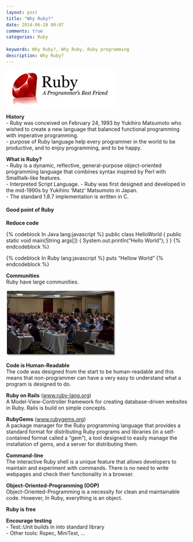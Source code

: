 ```yaml
---
layout: post
title: "Why Ruby?"
date: 2014-06-28 00:07
comments: true
categories: Ruby

keywords: Why Ruby?, Why Ruby, Ruby programming
description: Why Ruby?
---
```


<p>
  <img src="/images/logo_ruby.png" />
</p>

<p>
  <strong>History</strong><br/>
  - Ruby was conceived on February 24, 1993 by Yukihiro Matsumoto who wished to create a new language that balanced functional programming with imperative programming.<br/>
  - purpose of Ruby language help every programmer in the world to be productive, and to enjoy programming, and to be happy.
</p>

<p>
  <strong>What is Ruby?</strong><br/>
  - Ruby is a dynamic, reflective, general-purpose object-oriented programming language that combines syntax inspired by Perl with Smalltalk-like features.<br/>
  - Interpreted Script Language.
  - Ruby was first designed and developed in the mid-1990s by Yukihiro 'Matz' Matsumoto in Japan.<br/>
  - The standard 1.8.7 implementation is written in C.
</p>

<h4>Good point of Ruby</h4>

<p>
  <strong>Reduce code</strong>
</p>

{% codeblock In Java lang:javascript %}
public class HelloWorld {
  public static void main(String args[]) {
    System.out.println(“Hello World”);
  }
}
{% endcodeblock %}

{% codeblock In Ruby lang:javascript %}
puts “Hellow World”
{% endcodeblock %}

<p>
  <strong>Communities</strong><br/>
  Ruby have large communities.
</p>

<p>
  <img src="/images/ruby_communities.png" />
</p>

<p>
  <strong>Code is Human-Readable</strong><br/>
  The code was designed from the start to be human-readable and this means that non-programmer can have a very easy to understand what a program is designed to do.
</p>

<p>
  <strong>Ruby on Rails</strong> (<a href="https://www.ruby-lang.org/en/" target="_blank">www.ruby-lang.org</a>)<br/>
  A Model-View-Controller framework for creating database-driven websites in Ruby. Rails is build on simple concepts.
</p>

<p>
  <strong>RubyGems</strong> (<a href="https://rubygems.org/" target="_blank">www.rubygems.org</a>)<br/>
  A package manager for the Ruby programming language that provides a standard format for distributing Ruby programs and libraries (in a self-contained format called a “gem”), a tool designed to easily manage the installation of gems, and a server for distributing them.
</p>

<p>
  <strong>Command-line</strong><br/>
  The interactive Ruby shell is a unique feature that allows developers to maintain and experiment with commands. There is no need to write webpages and check their functionality in a browser. 
</p>

<p>
  <strong>Object-Oriented-Programming (OOP)</strong><br/>
  Object-Oriented-Programming is a necessity for clean and maintainable code. However, In Ruby, everything is an object.
</p>

<p>
  <strong>Ruby is free</strong>
</p>

<p>
  <strong>Encourage testing</strong><br/>
  - Test::Unit builds in into standard library<br/>
  - Other tools: Rspec, MiniTest, ...
</p>